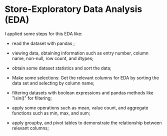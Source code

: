 # Store-Exploratory Data Analysis (EDA)

I applied some steps for this EDA like:

- read the dataset with pandas ;

- viewing data, obtaining information such as entry number, column name, non-null, row count, and dtypes;

- obtain some dataset statistics and sort the data;

- Make some selections: Get the relevant columns for EDA by sorting the data set and selecting by column name;

- filtering datasets with boolean expressions and pandas methods like "isin()" for filtering;

- apply some operations such as mean, value count, and aggregate functions such as min, max, and sum;

- apply groupby, and pivot tables to demonstrate the relationship between relevant columns;



